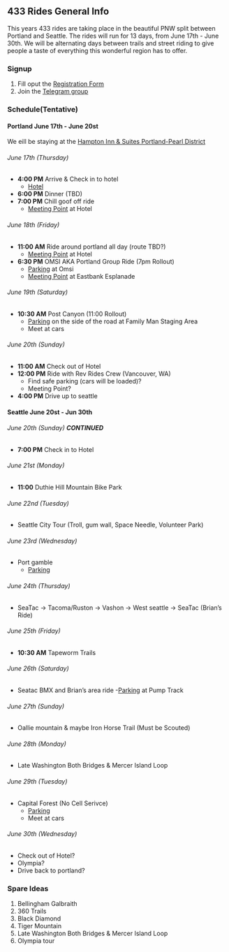 ## 433 Rides General Info
This years 433 rides are taking place in the beautiful PNW split between Portland and Seattle. 
The rides will run for 13 days, from June 17th - June 30th.
We will be alternating days between trails and street riding to give people a taste of everything this wonderful region has to offer.

### Signup
1. Fill oput the [Registration Form](https://forms.gle/nHmXQkhZocrwyvgi6)
1. Join the [Telegram group](https://t.me/joinchat/V1fN-gZF4CT28Pyp)

### Schedule(Tentative)
#### Portland June 17th - June 20st
We eill be staying at the [Hampton Inn & Suites Portland-Pearl District](https://www.hilton.com/en/hotels/pdxpdhx-hampton-suites-portland-pearl-district/?SEO_id=GMB-HX-PDXPDHX&y_source=1_ODIxMTUyNC03MTUtbG9jYXRpb24uZ29vZ2xlX3dlYnNpdGVfb3ZlcnJpZGU%3D)

###### June 17th (Thursday)
- **4:00 PM** Arrive & Check in to hotel
  - [Hotel](https://g.page/hamptonpearl?share)
- **6:00 PM** Dinner (TBD)
- **7:00 PM** Chill goof off ride
  - [Meeting Point](https://g.page/hamptonpearl?share) at Hotel

###### June 18th (Friday)
- **11:00 AM** Ride around portland all day (route TBD?)
  - [Meeting Point](https://g.page/hamptonpearl?share) at Hotel
- **6:30 PM** OMSI AKA Portland Group Ride (7pm Rollout)
  - [Parking](https://goo.gl/maps/tzqcW9i38PdXhXkt6) at Omsi
  - [Meeting Point](https://goo.gl/maps/xh7NDiZHonnh6cgQ8) at Eastbank Esplanade

###### June 19th (Saturday)
- **10:30 AM** Post Canyon (11:00 Rollout)
  - [Parking](https://goo.gl/maps/ym4d1khyEpFir6qQ9) on the side of the road at Family Man Staging Area
  - Meet at cars

###### June 20th (Sunday)
- **11:00 AM** Check out of Hotel  
- **12:00 PM** Ride with Rev Rides Crew (Vancouver, WA)
  - Find safe parking (cars will be loaded)?
  - Meeting Point?  
- **4:00 PM** Drive up to seattle

#### Seattle June 20st - Jun 30th

###### June 20th (Sunday) **CONTINUED**
- **7:00 PM**  Check in to Hotel  

###### June 21st (Monday)
- **11:00** Duthie Hill Mountain Bike Park

###### June 22nd (Tuesday)
- Seattle City Tour (Troll, gum wall, Space Needle, Volunteer Park)

###### June 23rd (Wednesday)
- Port gamble
  - [Parking](https://goo.gl/maps/SLGe3NEW83WbwN9JA)

###### June 24th (Thursday)
- SeaTac -> Tacoma/Ruston -> Vashon -> West seattle -> SeaTac (Brian’s Ride)

###### June 25th (Friday)
- **10:30 AM** Tapeworm Trails

###### June 26th (Saturday)
- Seatac BMX and Brian’s area ride
  -[Parking](https://goo.gl/maps/BNJpBRZfmfrh5dWg7) at Pump Track 

###### June 27th (Sunday)
- Oallie mountain & maybe Iron Horse Trail (Must be Scouted)

###### June 28th (Monday)
- Late Washington Both Bridges & Mercer Island Loop

###### June 29th (Tuesday)
- Capital Forest (No Cell Serivce)
  - [Parking](https://goo.gl/maps/jqB49Ag3U18FDCLb9)
  - Meet at cars

###### June 30th (Wednesday)
- Check out of Hotel?  
- Olympia?  
- Drive back to portland?  


### Spare Ideas 
1. Bellingham Galbraith  
1. 360 Trails  
1. Black Diamond  
1. Tiger Mountain  
1. Late Washington Both Bridges & Mercer Island Loop  
1. Olympia tour  
